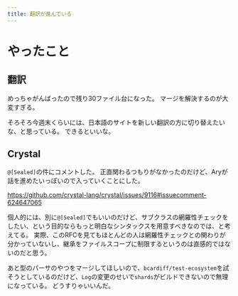```yaml
---
title: 翻訳が進んでいる
---
```


# やったこと

## 翻訳

めっちゃがんばったので残り30ファイル台になった。
マージを解決するのが大変すぎる。

そろそろ今週末くらいには、日本語のサイトを新しい翻訳の方に切り替えたいな、と思っている。
できるといいな。

## Crystal

`@[Sealed]`の件にコメントした。
正直関わるつもりがなかったのだけど、Aryが話を進めたいっぽいので入っていくことにした。

<https://github.com/crystal-lang/crystal/issues/9116#issuecomment-624647065>

個人的には、別に`@[Sealed]`でもいいのだけど、サブクラスの網羅性チェックをしたい、という目的ならもっと明白なシンタックスを用意すべきなのでは、と考えてる。
実際、このRFCを見てもほとんどの人は網羅性チェックとの関わりが分かっていないし、継承をファイルスコープに制限するというのは直感的ではないのだと思う。

あと型のパーサのやつをマージしてほしいので、`bcardiff/test-ecosystem`を試そうとしているのだけど、`Log`の変更のせいで`shards`がビルドできないので無理になっている。
どうすりゃいいんだ。

